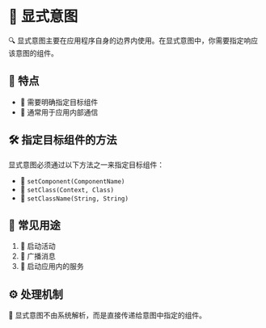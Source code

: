 # 🎯 显式意图

🔍 显式意图主要在应用程序自身的边界内使用。在显式意图中，你需要指定响应该意图的组件。

## 🌟 特点

- 🎯 需要明确指定目标组件
- 💬 通常用于应用内部通信

## 🛠️ 指定目标组件的方法

显式意图必须通过以下方法之一来指定目标组件：

- 🧩 `setComponent(ComponentName)`
- 🏫 `setClass(Context, Class)`
- 📝 `setClassName(String, String)`

## 🚀 常见用途

1. 📱 启动活动
2. 📢 广播消息
3. 🔧 启动应用内的服务

## ⚙️ 处理机制

🔄 显式意图不由系统解析，而是直接传递给意图中指定的组件。
